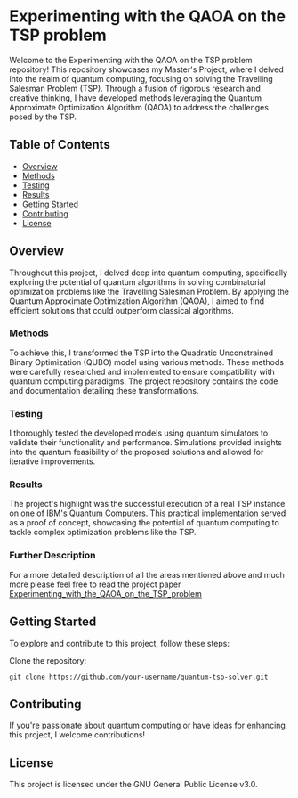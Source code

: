 #  Experimenting with the QAOA on the TSP problem
 
Welcome to the Experimenting with the QAOA on the TSP problem repository! This repository showcases my Master's Project, where I delved into the realm of quantum computing, focusing on solving the Travelling Salesman Problem (TSP). Through a fusion of rigorous research and creative thinking, I have developed methods leveraging the Quantum Approximate Optimization Algorithm (QAOA) to address the challenges posed by the TSP.

## Table of Contents

- [Overview](#overview)
- [Methods](#methods)
- [Testing](#testing)
- [Results](#results)
- [Getting Started](#getting-started)
- [Contributing](#contributing)
- [License](#license)

## Overview
Throughout this project, I delved deep into quantum computing, specifically exploring the potential of quantum algorithms in solving combinatorial optimization problems like the Travelling Salesman Problem. By applying the Quantum Approximate Optimization Algorithm (QAOA), I aimed to find efficient solutions that could outperform classical algorithms.

### Methods
To achieve this, I transformed the TSP into the Quadratic Unconstrained Binary Optimization (QUBO) model using various methods. These methods were carefully researched and implemented to ensure compatibility with quantum computing paradigms. The project repository contains the code and documentation detailing these transformations.

### Testing
I thoroughly tested the developed models using quantum simulators to validate their functionality and performance. Simulations provided insights into the quantum feasibility of the proposed solutions and allowed for iterative improvements.

### Results
The project's highlight was the successful execution of a real TSP instance on one of IBM's Quantum Computers. This practical implementation served as a proof of concept, showcasing the potential of quantum computing to tackle complex optimization problems like the TSP.

### Further Description
For a more detailed description of all the areas mentioned above and much more please feel free to read the project paper [Experimenting_with_the_QAOA_on_the_TSP_problem](./Docs/Experimenting_with_the_QAOA_on_the_TSP_problem.pdf)


## Getting Started
To explore and contribute to this project, follow these steps:

Clone the repository:
```
git clone https://github.com/your-username/quantum-tsp-solver.git
```

## Contributing
If you're passionate about quantum computing or have ideas for enhancing this project, I welcome contributions!

## License
This project is licensed under the GNU General Public License v3.0.
